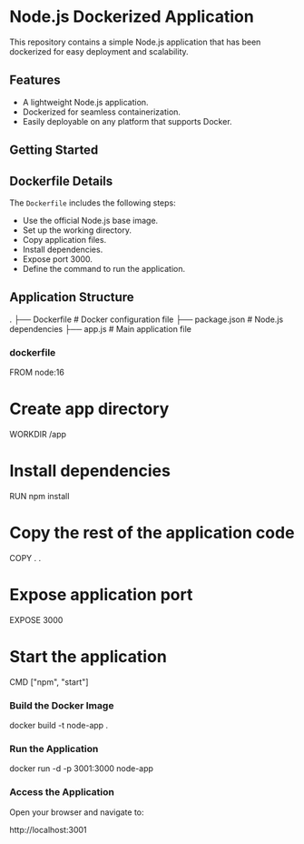 # Node.js Dockerized Application

This repository contains a simple Node.js application that has been dockerized for easy deployment and scalability.

## Features
- A lightweight Node.js application.
- Dockerized for seamless containerization.
- Easily deployable on any platform that supports Docker.


## Getting Started

## Dockerfile Details
The `Dockerfile` includes the following steps:
- Use the official Node.js base image.
- Set up the working directory.
- Copy application files.
- Install dependencies.
- Expose port 3000.
- Define the command to run the application.

## Application Structure

.
├── Dockerfile            # Docker configuration file
├── package.json          # Node.js dependencies
├── app.js                # Main application file


### dockerfile

FROM node:16

# Create app directory
WORKDIR /app

# Install dependencies

RUN npm install

# Copy the rest of the application code
COPY . .

# Expose application port
EXPOSE 3000

# Start the application
CMD ["npm", "start"]



### Build the Docker Image

docker build -t node-app .


### Run the Application

docker run -d -p 3001:3000 node-app


### Access the Application
Open your browser and navigate to:

http://localhost:3001





